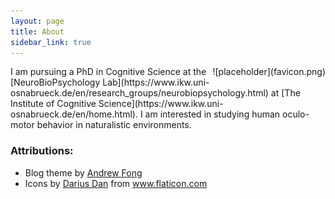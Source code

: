 ```yaml
---
layout: page
title: About
sidebar_link: true
---
```


<!-- My picture -->

<div style="float: right">![placeholder](favicon.png)</div>
I am pursuing a PhD in Cognitive Science at the [NeuroBioPsychology Lab](https://www.ikw.uni-osnabrueck.de/en/research_groups/neurobiopsychology.html) at [The Institute of Cognitive Science](https://www.ikw.uni-osnabrueck.de/en/home.html). I am interested in studying human oculo-motor behavior in naturalistic environments.



### Attributions:
- Blog theme by <a href="https://github.com/fongandrew/hydeout">Andrew Fong</a>
- Icons by <a href="https://www.flaticon.com/authors/darius-dan" title="Darius Dan">Darius Dan</a> from <a href="https://www.flaticon.com/" title="Flaticon">www.flaticon.com</a>
